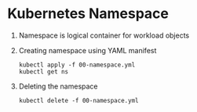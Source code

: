 # Kubernetes Namespace

1. Namespace is logical container for workload objects


1. Creating namespace using YAML manifest 

	```
	kubectl apply -f 00-namespace.yml
	kubectl get ns
	```

1.	Deleting the namespace

	```
	kubectl delete -f 00-namespace.yml
	```